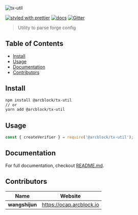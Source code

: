 ![tx-util](https://www.arcblock.io/.netlify/functions/badge/?text=tx-util)

[![styled with prettier](https://img.shields.io/badge/styled_with-prettier-ff69b4.svg)](https://github.com/prettier/prettier)
[![docs](https://img.shields.io/badge/powered%20by-arcblock-green.svg)](https://docs.arcblock.io)
[![Gitter](https://badges.gitter.im/ArcBlock/community.svg)](https://gitter.im/ArcBlock/community?utm_source=badge&utm_medium=badge&utm_campaign=pr-badge)

> Utility to parse forge config


## Table of Contents

* [Install](#install)
* [Usage](#usage)
* [Documentation](#documentation)
* [Contributors](#contributors)


## Install

```sh
npm install @arcblock/tx-util
// or
yarn add @arcblock/tx-util
```


## Usage

```js
const { createVerifier } = require('@arcblock/tx-util');
```


## Documentation

For full documentation, checkout [README.md](./docs/README.md).


## Contributors

| Name           | Website                    |
| -------------- | -------------------------- |
| **wangshijun** | <https://ocap.arcblock.io> |
